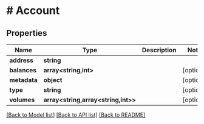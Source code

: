 # # Account

## Properties

Name | Type | Description | Notes
------------ | ------------- | ------------- | -------------
**address** | **string** |  |
**balances** | **array<string,int>** |  | [optional]
**metadata** | **object** |  | [optional]
**type** | **string** |  | [optional]
**volumes** | **array<string,array<string,int>>** |  | [optional]

[[Back to Model list]](../../README.md#models) [[Back to API list]](../../README.md#endpoints) [[Back to README]](../../README.md)
